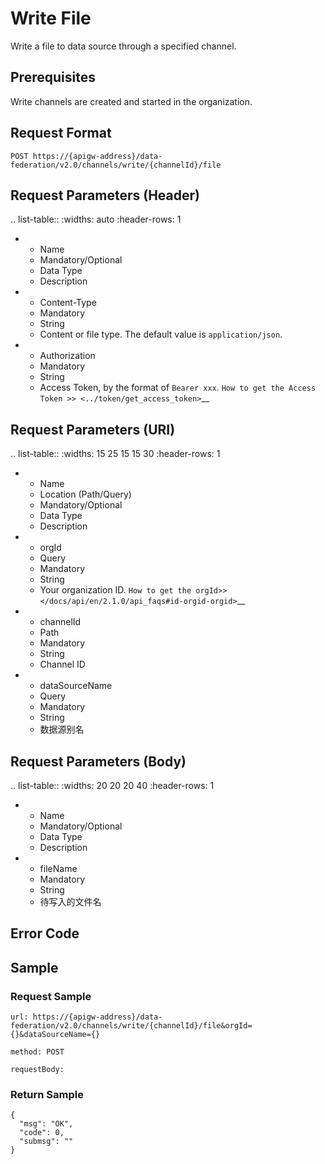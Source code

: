 # Write File

Write a file to data source through a specified channel.

## Prerequisites

Write channels are created and started in the organization.

## Request Format

```
POST https://{apigw-address}/data-federation/v2.0/channels/write/{channelId}/file
```

## Request Parameters (Header)

.. list-table::
   :widths: auto
   :header-rows: 1

   * - Name
     - Mandatory/Optional
     - Data Type
     - Description
   * - Content-Type
     - Mandatory
     - String
     - Content or file type. The default value is `application/json`.
   * - Authorization
     - Mandatory
     - String
     - Access Token, by the format of `Bearer xxx`. `How to get the Access Token >> <../token/get_access_token>`__


## Request Parameters (URI)

.. list-table::
   :widths: 15 25 15 15 30
   :header-rows: 1

   * - Name
     - Location (Path/Query)
     - Mandatory/Optional
     - Data Type
     - Description
   * - orgId
     - Query
     - Mandatory
     - String
     - Your organization ID. `How to get the orgId>> </docs/api/en/2.1.0/api_faqs#id-orgid-orgid>`__
   * - channelId
     - Path
     - Mandatory
     - String
     - Channel ID
   * - dataSourceName
     - Query
     - Mandatory
     - String
     - 数据源别名

## Request Parameters (Body)

.. list-table::
   :widths: 20 20 20 40
   :header-rows: 1

   * - Name
     - Mandatory/Optional
     - Data Type
     - Description
   * - fileName
     - Mandatory
     - String
     - 待写入的文件名

## Error Code


## Sample

### Request Sample
```
url: https://{apigw-address}/data-federation/v2.0/channels/write/{channelId}/file&orgId={}&dataSourceName={}

method: POST

requestBody:

```

### Return Sample

```
{
  "msg": "OK",
  "code": 0,
  "submsg": ""
}
```
